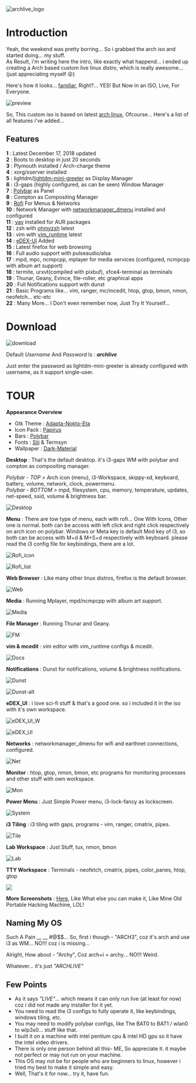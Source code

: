 ![archlive_logo](https://raw.githubusercontent.com/adi1090x/archlive/master/images/Archlive.png) <br />

# Introduction

Yeah, the weekend was pretty borring... So i grabbed the arch iso and started doing... my stuff. <br />
As Result, i'm writing here the intro, like exactly what happend... i ended up creating a Arch based custom live linux distro, which is really awesome... (just appreciating myself 😜) <br />

Here's how it looks... [familiar](https://github.com/adi1090x/my_dotfiles/tree/master/previews/i3_wm), Right?... YES! But Now in an ISO, Live, For Everyone. <br />

![preview](https://raw.githubusercontent.com/adi1090x/archlive/master/images/Head.png) <br />

So, This custom iso is based on latest [arch linux](https://archlinux.org), Ofcourse... Here's a list of all features i've added...

## Features

**1** : Latest December 17, 2018 updated <br />
**2** : Boots to desktop in just 20 seconds <br />
**3** : Plymouth installed / Arch-charge theme<br />
**4** : xorg/xserver installed <br />
**5** : lightdm/[lightdm-mini-greeter](https://github.com/prikhi/lightdm-mini-greeter) as Display Manager <br />
**6** : i3-gaps (highly configured, as can be seen) Window Manager <br />
**7** : [Polybar](https://github.com/jaagr/polybar) as Panel <br />
**8** : Compton as Compositing Manager <br />
**9** : [Rofi](https://github.com/DaveDavenport/rofi) For Menus & Networks <br />
**10** : Network Manager with [networkmanager_dmenu](https://github.com/firecat53/networkmanager-dmenu) installed and configured <br />
**11** : [yay](https://github.com/Jguer/yay) installed for AUR packages <br />
**12** : zsh with [ohmyzsh](https://github.com/robbyrussell/oh-my-zsh) latest <br />
**13** : vim with [vim_runtime](https://github.com/amix/vimrc) latest <br />
**14** : [eDEX-UI](https://github.com/GitSquared/edex-ui) Added <br />
**15** : Latest firefox for web browsing <br />
**16** : Full audio support with pulseaudio/alsa <br />
**17** : mpd, mpc, ncmpcpp, mplayer for media services (configured, ncmpcpp with album art support) <br />
**18** : termite, urxvt(compiled with pixbuf), xfce4-terminal as terminals <br />
**19** : Thunar, Geany, Evince, file-roller, etc graphical apps <br />
**20** : Full Notifications support with dunst <br />
**21** : Basic Programs like... vim, ranger, mc/mcedit, htop, gtop, bmon, nmon, neofetch... etc-etc <br />
**22** : Many More... I Don't even remember now, Just Try It Yourself... <br />

# Download

![download](https://raw.githubusercontent.com/adi1090x/archlive/master/images/download.png) <br />

Default *Username* And *Password* Is : ***archlive*** <br />

Just enter the password as lightdm-mini-greeter is already configured with username, as it support single-user. <br />


# TOUR

**Appearance Overview**

- Gtk Theme : [Adapta-Nokto-Eta](https://github.com/adapta-project/adapta-gtk-theme) <br />
- Icon Pack : [Papirus](https://github.com/PapirusDevelopmentTeam/papirus-icon-theme) <br />
- Bars : [Polybar](https://github.com/jaagr/polybar) <br />
- Fonts : [Siji](https://github.com/stark/siji) & Termsyn <br />
- Wallpaper : [Dark-Material](https://github.com/adi1090x/my_dotfiles/blob/master/.backgrounds/dark_material.png) <br />


**Desktop** : That's the default desktop. it's i3-gaps WM with polybar and compton as compositing manager. <br />

*Polybar - TOP >* Arch icon (menu), i3-Workspace, skippy-xd, keyboard, battery, volume, network, clock, powermenu. <br />
*Polybar - BOTTOM >* mpd, filesystem, cpu, memory, temperature, updates, net-speed, ssid, volume & brightness bar. <br />

![Desktop](https://raw.githubusercontent.com/adi1090x/archlive/master/images/Desktop.png) <br />

**Menu** : There are tow type of menu, each with rofi... One With Icons, Other one is normal. both can be access with left click and  right click respectively on arch icon on polybar. Windows or Meta key is default Mod key of i3, so both can be access with M+d & M+S+d respectively with keyboard. please read the i3 config file for keybindings, there are a lot.

![Rofi_icon](https://raw.githubusercontent.com/adi1090x/archlive/master/images/Rofi_Icon.png) <br />

![Rofi_list](https://raw.githubusercontent.com/adi1090x/archlive/master/images/Rofi_List.png) <br />

**Web Browser** : Like many other linux distros, firefox is the default browser. 

![Web](https://raw.githubusercontent.com/adi1090x/archlive/master/images/Web.png) <br />

**Media** : Running Mplayer, mpd/ncmpcpp with album art support. 

![Media](https://raw.githubusercontent.com/adi1090x/archlive/master/images/Media.png) <br />

**File Manager** : Running Thunar and Geany. 

![FM](https://raw.githubusercontent.com/adi1090x/archlive/master/images/FM.png) <br />

**vim & mcedit** : vim editor with vim_runtime configs & mcedit.

![Docs](https://raw.githubusercontent.com/adi1090x/archlive/master/images/Docs.png) <br />

**Notifications** : Dunst for notifications, volume & brightness notifications. 

![Dunst](https://raw.githubusercontent.com/adi1090x/archlive/master/images/Dunst_Vol.png) <br />

![Dunst-alt](https://raw.githubusercontent.com/adi1090x/archlive/master/images/Dunst_BL.png) <br />

**eDEX_UI** : i love sci-fi stuff & that's a good one. so i included it in the iso with it's own workspace.

![eDEX_UI_W](https://raw.githubusercontent.com/adi1090x/archlive/master/images/eDEX_W.png) <br />

![eDEX_UI](https://raw.githubusercontent.com/adi1090x/archlive/master/images/eDEX.png) <br />

**Networks** : networkmanager_dmenu for wifi and earthnet connections, configured. 

![Net](https://raw.githubusercontent.com/adi1090x/archlive/master/images/Net.png) <br />

**Monitor** : htop, gtop, nmon, bmon, etc programs for monitoring processes and other stuff with own workspace. 

![Mon](https://raw.githubusercontent.com/adi1090x/archlive/master/images/Mon.png) <br />

**Power Menu** : Just Simple Power menu, i3-lock-fancy as lockscreen.

![System](https://raw.githubusercontent.com/adi1090x/archlive/master/images/System.png) <br />

**i3 Tiling** : i3 tiling with gaps, programs - vim, ranger, cmatrix, pipes. 

![Tile](https://raw.githubusercontent.com/adi1090x/archlive/master/images/Tiles.png) <br />

**Lab Workspace** : Just Stuff, tux, nmon, bmon

![Lab](https://raw.githubusercontent.com/adi1090x/archlive/master/images/Lab_1.png) <br />

**TTY Workspace** : Terminals - neofetch, cmatrix, pipes, color_panes, htop, gtop 

![](https://raw.githubusercontent.com/adi1090x/archlive/master/images/TTY.png) <br />

**More Screenshots** : [Here](https://github.com/adi1090x/my_dotfiles/tree/master/previews/i3_wm), Like What else you can make it, Like Mine Old Portable Hacking Machine, LOL! 

## Naming My OS

Such A Pain __ __ #@$$... So, first i though - "ARCH3", coz it's arch and use i3 as WM... NO!!! coz i is missing... <br />

Alright, How about - "Archy", Coz arch+i = archy... NO!!! Weird. <br />

Whatever... it's just *"ARCHLIVE"* <br />

## Few Points

- As it says *"LIVE"*... which means it can only run live (at least for now) coz i did not made any installer for it yet. <br />
- You need to read the i3 configs to fully operate it, like keybindings, windows tiling, etc. <br />
- You may need to modify polybar configs, like The BAT0 to BAT1 / wlan0 to wlp3s0... stuff like that. <br />
- I built it on a machine with intel pentium cpu & intel HD gpu so it have the intel video drivers. <br />
- There is only one person behind all this- ME, So appreciate it. it maybe not perfect or may not run on your machine. <br />
- This OS may not be for people who are beginners to linux, however i tried my best to make it simple and easy. <br />
- Well, That's it for now... try it, have fun. <br />
